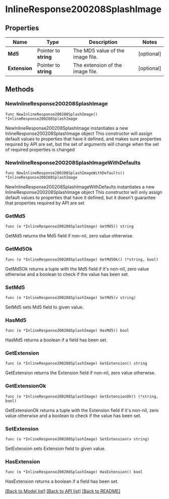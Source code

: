# InlineResponse200208SplashImage

## Properties

Name | Type | Description | Notes
------------ | ------------- | ------------- | -------------
**Md5** | Pointer to **string** | The MD5 value of the image file. | [optional] 
**Extension** | Pointer to **string** | The extension of the image file. | [optional] 

## Methods

### NewInlineResponse200208SplashImage

`func NewInlineResponse200208SplashImage() *InlineResponse200208SplashImage`

NewInlineResponse200208SplashImage instantiates a new InlineResponse200208SplashImage object
This constructor will assign default values to properties that have it defined,
and makes sure properties required by API are set, but the set of arguments
will change when the set of required properties is changed

### NewInlineResponse200208SplashImageWithDefaults

`func NewInlineResponse200208SplashImageWithDefaults() *InlineResponse200208SplashImage`

NewInlineResponse200208SplashImageWithDefaults instantiates a new InlineResponse200208SplashImage object
This constructor will only assign default values to properties that have it defined,
but it doesn't guarantee that properties required by API are set

### GetMd5

`func (o *InlineResponse200208SplashImage) GetMd5() string`

GetMd5 returns the Md5 field if non-nil, zero value otherwise.

### GetMd5Ok

`func (o *InlineResponse200208SplashImage) GetMd5Ok() (*string, bool)`

GetMd5Ok returns a tuple with the Md5 field if it's non-nil, zero value otherwise
and a boolean to check if the value has been set.

### SetMd5

`func (o *InlineResponse200208SplashImage) SetMd5(v string)`

SetMd5 sets Md5 field to given value.

### HasMd5

`func (o *InlineResponse200208SplashImage) HasMd5() bool`

HasMd5 returns a boolean if a field has been set.

### GetExtension

`func (o *InlineResponse200208SplashImage) GetExtension() string`

GetExtension returns the Extension field if non-nil, zero value otherwise.

### GetExtensionOk

`func (o *InlineResponse200208SplashImage) GetExtensionOk() (*string, bool)`

GetExtensionOk returns a tuple with the Extension field if it's non-nil, zero value otherwise
and a boolean to check if the value has been set.

### SetExtension

`func (o *InlineResponse200208SplashImage) SetExtension(v string)`

SetExtension sets Extension field to given value.

### HasExtension

`func (o *InlineResponse200208SplashImage) HasExtension() bool`

HasExtension returns a boolean if a field has been set.


[[Back to Model list]](../README.md#documentation-for-models) [[Back to API list]](../README.md#documentation-for-api-endpoints) [[Back to README]](../README.md)


